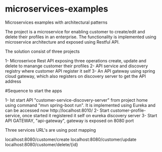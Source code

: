 # microservices-examples
Microservices examples with architectural patterns

The project is a microservice for enabling customer to create/edit and delete their profiles in an enterprise. The functionality is implemented using 
microservice architecture and exposed using Restful API. 

The solution consist of three projects

1- Microserivce Rest API exposing three operations create, update and delete to manange customer their profiles
2- API service and discovery registry where customer API register it self
3- An API gateway using spring cloud gateway, which also registers on discovery server to get the API address

#Sequence to start the apps

1- Ist start API "customer-service-discovery-server" from project home using command "mvn spring-boot run". It is implemented using Eureka and can be accessed now http://localhost:8010/
2- Start customer-profile-service, once started it registered it self on eureka discovery server
3- Start API GATEWAY, "api-gateway", gateway is exposed on 8080 port

Three services URL's are using post mapping

localhost:8080/customer/create
localhost:8080/customer/update
localhost:8080/customer/delete/{id}
